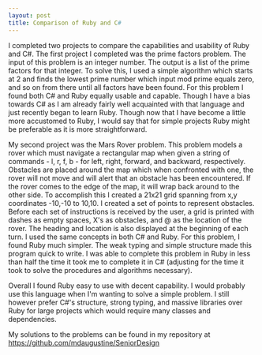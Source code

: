 ```yaml
---
layout: post
title: Comparison of Ruby and C#
---
```


I completed two projects to compare the capabilities and usability of Ruby and C#. The first project I completed was the prime factors problem. The input of this problem is an integer number. The output is a list of the prime factors for that integer. To solve this, I used a simple algorithm which starts at 2 and finds the lowest prime number which input mod prime equals zero, and so on from there until all factors have been found. For this problem I found both C# and Ruby equally usable and capable. Though I have a bias towards C# as I am already fairly well acquainted with that language and just recently began to learn Ruby. Though now that I have become a little more accustomed to Ruby, I would say that for simple projects Ruby might be preferable as it is more straightforward.

My second project was the Mars Rover problem. This problem models a rover which must navigate a rectangular map when given a string of commands - l, r, f, b - for left, right, forward, and backward, respectively. Obstacles are placed around the map which when confronted with one, the rover will not move and will alert that an obstacle has been encountered. If the rover comes to the edge of the map, it will wrap back around to the other side. To accomplish this I created a 21x21 grid spanning from x,y coordinates -10,-10 to 10,10. I created a set of points to represent obstacles. Before each set of instructions is received by the user, a grid is printed with dashes as empty spaces, X's as obstacles, and @ as the location of the rover. The heading and location is also displayed at the beginning of each turn. I used the same concepts in both C# and Ruby. For this problem, I found Ruby much simpler. The weak typing and simple structure made this program quick to write. I was able to complete this problem in Ruby in less than half the time it took me to complete it in C# (adjusting for the time it took to solve the procedures and algorithms necessary).

Overall I found Ruby easy to use with decent capability. I would probably use this language when I'm wanting to solve a simple problem. I still however prefer C#'s structure, strong typing, and massive libraries over Ruby for large projects which would require many classes and dependencies.

My solutions to the problems can be found in my repository at https://github.com/mdaugustine/SeniorDesign